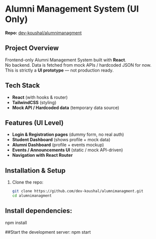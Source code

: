# Alumni Management System (UI Only)

**Repo:** [dev-koushal/alumnimanagment](https://github.com/dev-koushal/alumnimanagment)

## Project Overview

Frontend-only Alumni Management System built with **React**.  
No backend. Data is fetched from mock APIs / hardcoded JSON for now.  
This is strictly a **UI prototype** — not production ready.

## Tech Stack

- **React** (with hooks & router)
- **TailwindCSS** (styling)
- **Mock API / Hardcoded data** (temporary data source)

## Features (UI Level)

- **Login & Registration pages** (dummy form, no real auth)
- **Student Dashboard** (shows profile + mock data)
- **Alumni Dashboard** (profile + events mockup)
- **Events / Announcements UI** (static / mock API-driven)
- **Navigation with React Router**

## Installation & Setup

1. Clone the repo:
   ```bash
   git clone https://github.com/dev-koushal/alumnimanagment.git
   cd alumnimanagment

## Install dependencies:
npm install

##Start the development server:
npm start

